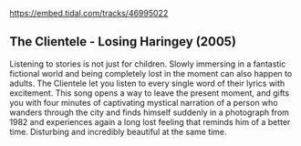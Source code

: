 https://embed.tidal.com/tracks/46995022

## The Clientele - Losing Haringey (2005)

Listening to stories is not just for children. Slowly immersing in a fantastic
fictional world and being completely lost in the moment can also happen to
adults. The Clientele let you listen to every single word of their lyrics
with excitement. This song opens a way to leave the present moment, and gifts
you with four minutes of captivating mystical narration of a person who wanders
through the city and finds himself suddenly in a photograph from 1982 and
experiences again a long lost feeling that reminds him of a better time.
Disturbing and incredibly beautiful at the same time.
